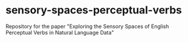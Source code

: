 # sensory-spaces-perceptual-verbs

Repository for the paper "Exploring the Sensory Spaces of English Perceptual Verbs in Natural Language Data"
